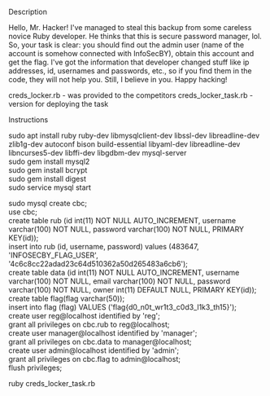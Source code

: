 Description

Hello, Mr. Hacker!
I've managed to steal this backup from some careless novice Ruby developer. He thinks that this is secure password manager, lol. 
So, your task is clear: you should find out the admin user (name of the account is somehow connected with InfoSecBY), obtain this account and get the flag.
I've got the information that developer changed stuff like ip addresses, id, usernames and passwords, etc., so if you find them in the code, they will not help you. Still, I believe in you. Happy hacking!

creds_locker.rb - was provided to the competitors
creds_locker_task.rb - version for deploying the task

Instructions

sudo apt install ruby ruby-dev libmysqlclient-dev libssl-dev libreadline-dev zlib1g-dev autoconf bison build-essential libyaml-dev libreadline-dev libncurses5-dev libffi-dev libgdbm-dev mysql-server  
sudo gem install mysql2  
sudo gem install bcrypt  
sudo gem install digest  
sudo service mysql start  

sudo mysql
  create cbc;  
  use cbc;  
  create table rub (id int(11) NOT NULL AUTO_INCREMENT, username varchar(100) NOT NULL, password varchar(100) NOT NULL, PRIMARY KEY(id));  
  insert into rub (id, username, password) values (483647, 'INFOSECBY_FLAG_USER', '4c6c8cc22adad23c64d510362a50d265483a6cb6');  
  create table data (id int(11) NOT NULL AUTO_INCREMENT, username varchar(100) NOT NULL, email varchar(100) NOT NULL, password varchar(100) NOT NULL, owner int(11) DEFAULT NULL, PRIMARY KEY(id));  
  create table flag(flag varchar(50));  
  insert into flag (flag) VALUES ('flag{d0_n0t_wr1t3_c0d3_l1k3_th15}');  
  create user reg@localhost identified by 'reg';  
  grant all privileges on cbc.rub to reg@localhost;  
  create user manager@localhost identified by 'manager';  
  grant all privileges on cbc.data to manager@localhost;  
  create user admin@localhost identified by 'admin';  
  grant all privileges on cbc.flag to admin@localhost;  
  flush privileges;  
  
ruby creds_locker_task.rb
